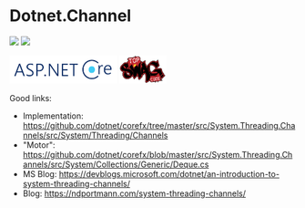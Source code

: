 # Dotnet.Channel

<a href="https://sonarcloud.io/dashboard?id=Dotnet.Channel"><img src="https://sonarcloud.io/api/project_badges/measure?project=Dotnet.Channel&metric=alert_status" height="50px"></a>
<a href="https://github.com/TopSwagCode/Dotnet.Channel/actions/workflows/main.yml"><img src="https://github.com/TopSwagCode/Dotnet.Channel/actions/workflows/main.yml/badge.svg?branch=master" height="50px"></a>

<a href="https://docs.microsoft.com/en-us/aspnet/core/?view=aspnetcore-3.1"><img src="assets/aspnetcore.png" height="50px"></a>
<a href="https://topswagcode.com/"><img src="assets/topswagcode.png" height="50px"></a>

Good links:
* Implementation: https://github.com/dotnet/corefx/tree/master/src/System.Threading.Channels/src/System/Threading/Channels
* "Motor": https://github.com/dotnet/corefx/blob/master/src/System.Threading.Channels/src/System/Collections/Generic/Deque.cs
* MS Blog: https://devblogs.microsoft.com/dotnet/an-introduction-to-system-threading-channels/ 
* Blog: https://ndportmann.com/system-threading-channels/